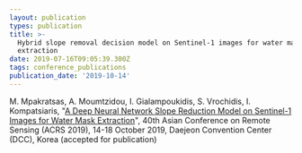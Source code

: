 ```yaml
---
layout: publication
types: publication
title: >-
  Hybrid slope removal decision model on Sentinel-1 images for water mask
  extraction
date: 2019-07-16T09:05:39.300Z
tags: conference_publications
publication_date: '2019-10-14'
---
```

M. Mpakratsas, A. Moumtzidou, I. Gialampoukidis, S. Vrochidis, I. Kompatsiaris, "[A Deep Neural Network Slope Reduction Model on Sentinel-1 Images for Water Mask Extraction](https://eopen-project.eu/wp-content/uploads/2019/10/acrs2019_a_deep_neural_network_slope_reduction_model_on_sentinel-1_images_for_water_mask_extraction.pdf)", 40th Asian Conference on Remote Sensing (ACRS 2019), 14-18 October 2019, Daejeon Convention Center (DCC), Korea (accepted for publication)

